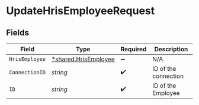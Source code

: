 # UpdateHrisEmployeeRequest


## Fields

| Field                                                       | Type                                                        | Required                                                    | Description                                                 |
| ----------------------------------------------------------- | ----------------------------------------------------------- | ----------------------------------------------------------- | ----------------------------------------------------------- |
| `HrisEmployee`                                              | [*shared.HrisEmployee](../../models/shared/hrisemployee.md) | :heavy_minus_sign:                                          | N/A                                                         |
| `ConnectionID`                                              | *string*                                                    | :heavy_check_mark:                                          | ID of the connection                                        |
| `ID`                                                        | *string*                                                    | :heavy_check_mark:                                          | ID of the Employee                                          |